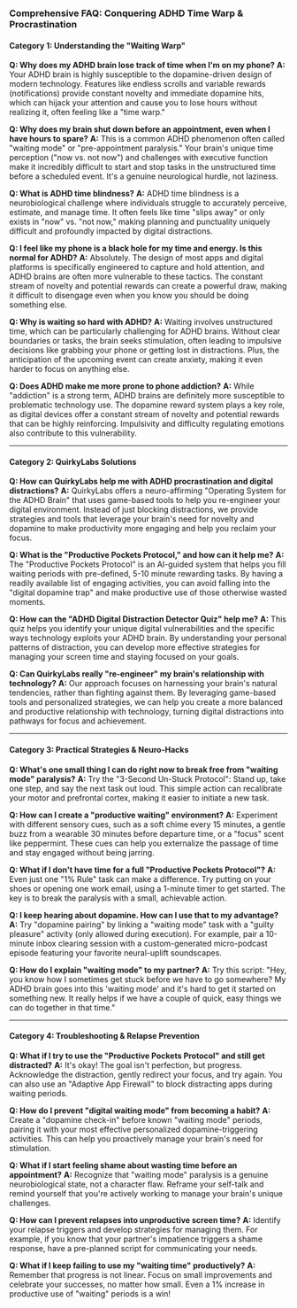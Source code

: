 ### **Comprehensive FAQ: Conquering ADHD Time Warp & Procrastination**

#### **Category 1: Understanding the "Waiting Warp"**

**Q: Why does my ADHD brain lose track of time when I'm on my phone?**
**A:** Your ADHD brain is highly susceptible to the dopamine-driven design of modern technology. Features like endless scrolls and variable rewards (notifications) provide constant novelty and immediate dopamine hits, which can hijack your attention and cause you to lose hours without realizing it, often feeling like a "time warp."

**Q: Why does my brain shut down before an appointment, even when I have hours to spare?**
**A:** This is a common ADHD phenomenon often called "waiting mode" or "pre-appointment paralysis." Your brain's unique time perception ("now vs. not now") and challenges with executive function make it incredibly difficult to start and stop tasks in the unstructured time before a scheduled event. It's a genuine neurological hurdle, not laziness.

**Q: What is ADHD time blindness?**
**A:** ADHD time blindness is a neurobiological challenge where individuals struggle to accurately perceive, estimate, and manage time. It often feels like time "slips away" or only exists in "now" vs. "not now," making planning and punctuality uniquely difficult and profoundly impacted by digital distractions.

**Q: I feel like my phone is a black hole for my time and energy. Is this normal for ADHD?**
**A:** Absolutely. The design of most apps and digital platforms is specifically engineered to capture and hold attention, and ADHD brains are often more vulnerable to these tactics. The constant stream of novelty and potential rewards can create a powerful draw, making it difficult to disengage even when you know you should be doing something else.

**Q: Why is waiting so hard with ADHD?**
**A:** Waiting involves unstructured time, which can be particularly challenging for ADHD brains. Without clear boundaries or tasks, the brain seeks stimulation, often leading to impulsive decisions like grabbing your phone or getting lost in distractions. Plus, the anticipation of the upcoming event can create anxiety, making it even harder to focus on anything else.

**Q: Does ADHD make me more prone to phone addiction?**
**A:** While "addiction" is a strong term, ADHD brains are definitely more susceptible to problematic technology use. The dopamine reward system plays a key role, as digital devices offer a constant stream of novelty and potential rewards that can be highly reinforcing. Impulsivity and difficulty regulating emotions also contribute to this vulnerability.

---
#### **Category 2: QuirkyLabs Solutions**

**Q: How can QuirkyLabs help me with ADHD procrastination and digital distractions?**
**A:** QuirkyLabs offers a neuro-affirming "Operating System for the ADHD Brain" that uses game-based tools to help you re-engineer your digital environment. Instead of just blocking distractions, we provide strategies and tools that leverage your brain's need for novelty and dopamine to make productivity more engaging and help you reclaim your focus.

**Q: What is the "Productive Pockets Protocol," and how can it help me?**
**A:** The "Productive Pockets Protocol" is an AI-guided system that helps you fill waiting periods with pre-defined, 5-10 minute rewarding tasks. By having a readily available list of engaging activities, you can avoid falling into the "digital dopamine trap" and make productive use of those otherwise wasted moments.

**Q: How can the "ADHD Digital Distraction Detector Quiz" help me?**
**A:** This quiz helps you identify your unique digital vulnerabilities and the specific ways technology exploits your ADHD brain. By understanding your personal patterns of distraction, you can develop more effective strategies for managing your screen time and staying focused on your goals.

**Q: Can QuirkyLabs really "re-engineer" my brain's relationship with technology?**
**A:** Our approach focuses on harnessing your brain's natural tendencies, rather than fighting against them. By leveraging game-based tools and personalized strategies, we can help you create a more balanced and productive relationship with technology, turning digital distractions into pathways for focus and achievement.

---
#### **Category 3: Practical Strategies & Neuro-Hacks**

**Q: What's one small thing I can do right now to break free from "waiting mode" paralysis?**
**A:** Try the "3-Second Un-Stuck Protocol": Stand up, take one step, and say the next task out loud. This simple action can recalibrate your motor and prefrontal cortex, making it easier to initiate a new task.

**Q: How can I create a "productive waiting" environment?**
**A:** Experiment with different sensory cues, such as a soft chime every 15 minutes, a gentle buzz from a wearable 30 minutes before departure time, or a "focus" scent like peppermint. These cues can help you externalize the passage of time and stay engaged without being jarring.

**Q: What if I don't have time for a full "Productive Pockets Protocol"?**
**A:** Even just one "1% Rule" task can make a difference. Try putting on your shoes or opening one work email, using a 1-minute timer to get started. The key is to break the paralysis with a small, achievable action.

**Q: I keep hearing about dopamine. How can I use that to my advantage?**
**A:** Try "dopamine pairing" by linking a "waiting mode" task with a "guilty pleasure" activity (only allowed during execution). For example, pair a 10-minute inbox clearing session with a custom-generated micro-podcast episode featuring your favorite neural-uplift soundscapes.

**Q: How do I explain "waiting mode" to my partner?**
**A:** Try this script: "Hey, you know how I sometimes get stuck before we have to go somewhere? My ADHD brain goes into this 'waiting mode' and it's hard to get it started on something new. It really helps if we have a couple of quick, easy things we can do together in that time."

---
#### **Category 4: Troubleshooting & Relapse Prevention**

**Q: What if I try to use the "Productive Pockets Protocol" and still get distracted?**
**A:** It's okay! The goal isn't perfection, but progress. Acknowledge the distraction, gently redirect your focus, and try again. You can also use an "Adaptive App Firewall" to block distracting apps during waiting periods.

**Q: How do I prevent "digital waiting mode" from becoming a habit?**
**A:** Create a "dopamine check-in" before known "waiting mode" periods, pairing it with your most effective personalized dopamine-triggering activities. This can help you proactively manage your brain's need for stimulation.

**Q: What if I start feeling shame about wasting time before an appointment?**
**A:** Recognize that "waiting mode" paralysis is a genuine neurobiological state, not a character flaw. Reframe your self-talk and remind yourself that you're actively working to manage your brain's unique challenges.

**Q: How can I prevent relapses into unproductive screen time?**
**A:** Identify your relapse triggers and develop strategies for managing them. For example, if you know that your partner's impatience triggers a shame response, have a pre-planned script for communicating your needs.

**Q: What if I keep failing to use my "waiting time" productively?**
**A:** Remember that progress is not linear. Focus on small improvements and celebrate your successes, no matter how small. Even a 1% increase in productive use of "waiting" periods is a win!